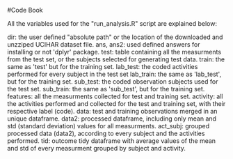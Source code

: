 #Code Book

All the variables used for the "run_analysis.R" script are explained below:

dir: the user defined "absolute path" or the location of the downloaded and unzziped UCIHAR dataset file.
ans, ans2: used defined answers for installing or not 'dplyr' package.
test: table containing all the measurments from the test set, or the subjects selected for generating test data.
train: the same as 'test' but for the training set.
lab_test: the coded activities performed for every subject in the test set
lab_train: the same as 'lab_test', but for the training set.
sub_test: the coded observation subjects used for the test set.
sub_train: the same as 'sub_test', but for the training set.
features: all the measurments collected for test and training set.
activity: all the activities performed and collected for the test and training set, with their respective label (code).
data: test and training observations merged in an unique dataframe.
data2: processed dataframe, including only mean and std (standard deviation) values for all measurments.
act_subj: grouped processed data (data2), according to every subject and the activities performed.
tid: outcome tidy dataframe with average values of the mean and std of every measurment grouped by subject and activity.

